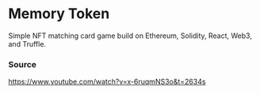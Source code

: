 # Memory Token
Simple NFT matching card game build on Ethereum, Solidity, React, Web3, and Truffle. 

### Source
https://www.youtube.com/watch?v=x-6ruqmNS3o&t=2634s
